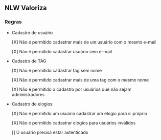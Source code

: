 ## NLW Valoriza

### Regras

- Cadastro de usuário
  
  [X] Não é permitido cadastrar mais de um usuário com o mesmo e-mail
  
  [X] Não é permitido cadastrar usuário sem e-mail

- Cadastro de TAG

  [X] Não é permitido cadastrar tag sem nome

  [X] Não é permitido cadastrar mais de uma tag com o mesmo nome

  [X] Não é permitido o cadastro por usuários que não sejam administradores

- Cadastro de elogios

  [X] Não é permitido um usuário cadastrar um elogio para si próprio

  [X] Não é permitido cadastrar elogios para usuários inválidos

  [] O usuário precisa estar autenticado